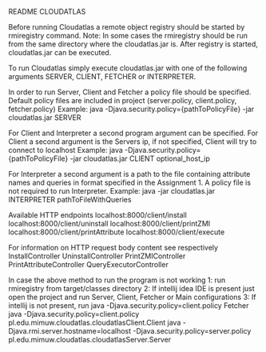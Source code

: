 README CLOUDATLAS

Before running Cloudatlas a remote object registry should be started by rmiregistry command.
Note: In some cases the rmiregistry should be run from the same directory where the cloudatlas.jar is.
After registry is started, cloudatlas.jar can be executed.

To run Cloudatlas simply execute cloudatlas.jar with one of the following arguments SERVER, CLIENT, FETCHER or INTERPRETER.

In order to run Server, Client and Fetcher a policy file should be specified. Default policy files are included in project (server.policy, client.policy, fetcher.policy)
Example: java -Djava.security.policy={pathToPolicyFile} -jar cloudatlas.jar SERVER

For Client and Interpreter a second program argument can be specified.
For Client a second argument is the Servers ip, if not specified, Client will try to connect to localhost
Example: java -Djava.security.policy={pathToPolicyFile} -jar cloudatlas.jar CLIENT optional_host_ip

For Interpreter a second argument is a path to the file containing attribute names and queries in format specified in the Assignment 1.
A policy file is not required to run Interpreter.
Example: java -jar cloudatlas.jar INTERPRETER pathToFileWithQueries

Available HTTP endpoints
  localhost:8000/client/install
  localhost:8000/client/uninstall
  localhost:8000/client/printZMI
  localhost:8000/client/printAttribute
  localhost:8000/client/execute

For information on HTTP request body content see respectively
  InstallController
  UninstallController
  PrintZMIController
  PrintAttributeController
  QueryExecutorController

In case the above method to run the program is not working
1: run rmiregistry from target/classes directory
2: If intellij idea IDE is present just open the project and run Server, Client, Fetcher or Main configurations
3: If intellij is not present, run java -Djava.security.policy=client.policy Fetcher
                                   java -Djava.security.policy=client.policy pl.edu.mimuw.cloudatlas.cloudatlasClient.Client
                                   java -Djava.rmi.server.hostname=localhost -Djava.security.policy=server.policy pl.edu.mimuw.cloudatlas.cloudatlasServer.Server